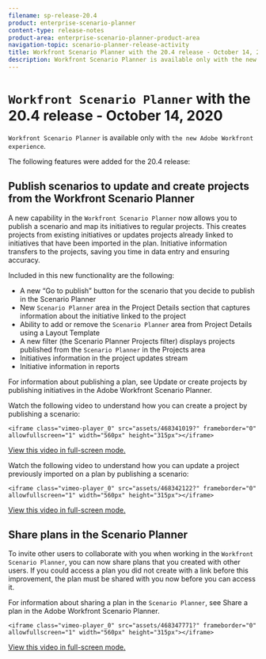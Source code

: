 ```yaml
---
filename: sp-release-20.4
product: enterprise-scenario-planner
content-type: release-notes
product-area: enterprise-scenario-planner-product-area
navigation-topic: scenario-planner-release-activity
title: Workfront Scenario Planner with the 20.4 release - October 14, 2020
description: Workfront Scenario Planner is available only with the new Adobe Workfront experience.
---
```


# `Workfront Scenario Planner` with the 20.4 release - October 14, 2020

`Workfront Scenario Planner` is available only with `the new Adobe Workfront experience`.

The following features were added for the 20.4 release:

## Publish scenarios to update and create projects from the Workfront Scenario Planner

A new capability in the `Workfront Scenario Planner` now allows you to publish a scenario and map its initiatives to regular projects. This creates projects from existing initiatives or updates projects already linked to initiatives that have been imported in the plan. Initiative information transfers to the projects, saving you time in data entry and ensuring accuracy.

Included in this new functionality are the following:

* A new “Go to publish” button for the scenario that you decide to publish in the Scenario Planner
* New `Scenario Planner` area in the Project Details section that captures information about the initiative linked to the project
* Ability to add or remove the `Scenario Planner` area from Project Details using a Layout Template
* A new filter (the Scenario Planner Projects filter) displays projects published from the `Scenario Planner` in the Projects area
* Initiatives information in the project updates stream
* Initiative information in reports

For information about publishing a plan, see Update or create projects by publishing initiatives in the Adobe Workfront Scenario Planner.

Watch the following video to understand how you can create a project by publishing a scenario:

`<iframe class="vimeo-player_0" src="assets/468341019?" frameborder="0" allowfullscreen="1" width="560px" height="315px"></iframe>`

[View this video in full-screen mode.](https://vimeo.com/468341019/0af7269c51)

Watch the following video to understand how you can update a project previously imported on a plan by publishing a scenario:

`<iframe class="vimeo-player_0" src="assets/468342122?" frameborder="0" allowfullscreen="1" width="560px" height="315px"></iframe>`

[View this video in full-screen mode.](https://vimeo.com/468342122/11bb642ac6)

## Share plans in the Scenario Planner

To invite other users to collaborate with you when working in the `Workfront Scenario Planner`, you can now share plans that you created with other users. If you could access a plan you did not create with a link before this improvement, the plan must be shared with you now before you can access it.

For information about sharing a plan in the `Scenario Planner`, see Share a plan in the Adobe Workfront Scenario Planner.

`<iframe class="vimeo-player_0" src="assets/468347771?" frameborder="0" allowfullscreen="1" width="560px" height="315px"></iframe>`

[View this video in full-screen mode.](https://vimeo.com/468347771/c38e5cd092) 
